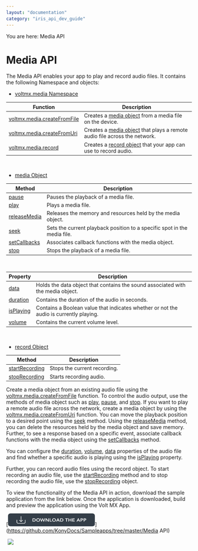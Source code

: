 ```yaml
---
layout: "documentation"
category: "iris_api_dev_guide"
---
```

                            

You are here: Media API

Media API
=========

The Media API enables your app to play and record audio files. It contains the following Namespace and objects:

*   [](voltmx.media_namespace.html)[voltmx.media Namespace](voltmx.media_functions.html)

  
| Function | Description |
| --- | --- |
| [voltmx.media.createFromFile](voltmx.media_functions.html#createFromFile) | Creates a [media object](media_object.html) from a media file on the device. |
| [voltmx.media.createFromUri](voltmx.media_functions.html#createFromUri) | Creates a [media object](media_object.html) that plays a remote audio file across the network. |
| [voltmx.media.record](voltmx.media_functions.html#record) | Creates a [record object](record_object.html) that your app can use to record audio. |

 

*   [media Object](media_object.html)

| Method | Description |
| --- | --- |
| [pause](media_methods.html#pause) | Pauses the playback of a media file. |
| [play](media_methods.html#play) | Plays a media file. |
| [releaseMedia](media_methods.html#releaseMedia) | Releases the memory and resources held by the media object. |
| [seek](media_methods.html#seek) | Sets the current playback position to a specific spot in the media file. |
| [setCallbacks](media_methods.html#setCallbacks) | Associates callback functions with the media object. |
| [stop](media_methods.html#stop) | Stops the playback of a media file. |

 

| Property | Description |
| --- | --- |
| [data](media_properties.html#data) | Holds the data object that contains the sound associated with the media object. |
| [duration](media_properties.html#duration) | Contains the duration of the audio in seconds. |
| [isPlaying](media_properties.html#isPlaying) | Contains a Boolean value that indicates whether or not the audio is currently playing. |
| [volume](media_properties.html#volume) | Contains the current volume level. |

 

*   [record Object](record_object.html)

| Method | Description |
| --- | --- |
| [startRecording](record_methods.html#startRecording) | Stops the current recording. |
| [stopRecording](record_methods.html#stopRecording) | Starts recording audio. |

Create a media object from an existing audio file using the [voltmx.media.createFromFile](voltmx.media_functions.html#createFromFile) function. To control the audio output, use the methods of media object such as [play](media_methods.html#play), [pause](media_methods.html#pause), and [stop](media_methods.html#stop). If you want to play a remote audio file across the network, create a media object by using the [voltmx.media.createFromUri](voltmx.media_functions.html#createFromUri) function. You can move the playback position to a desired point using the [seek](media_methods.html#seek) method. Using the [releaseMedia](media_methods.html#releaseMedia) method, you can delete the resources held by the media object and save memory. Further, to see a response based on a specific event, associate callback functions with the media object using the [setCallbacks](media_methods.html#setCallbacks) method.

You can configure the [duration](media_properties.html#duration), [volume](media_properties.html#volume), [data](media_properties.html#data) properties of the audio file and find whether a specific audio is playing using the [isPlaying](media_properties.html#isPlaying) property.

Further, you can record audio files using the record object. To start recording an audio file, use the [startRecording](record_methods.html#startRecording) method and to stop recording the audio file, use the [stopRecording](record_methods.html#stopRecording) object.

To view the functionality of the Media API in action, download the sample application from the link below. Once the application is downloaded, build and preview the application using the Volt MX App.  

[![](resources/images/download_button_08__002__236x35.png)](https://github.com/KonyDocs/Sampleapps/tree/master/Media API)

 ![](resources/prettify/onload.png)
